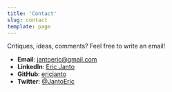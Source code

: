 ```yaml
---
title: 'Contact'
slug: contact
template: page
---
```


Critiques, ideas, comments? Feel free to write an email!

- **Email**: [jantoeric@gmail.com](mailto:jantoeric@gmail.com)
- **LinkedIn**: [Eric Janto](https://linkedin.com/in/eric-janto/)
- **GitHub**: [ericjanto](https://github.com/ericjanto/)
- **Twitter**: [@JantoEric](https://twitter.com/JantoEric/)
